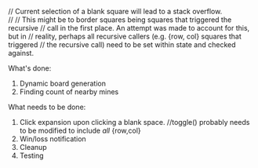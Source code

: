 // Current selection of a blank square will lead to a stack overflow.  
//
// This might be to border squares being squares that triggered the recursive
// call in the first place. An attempt was made to account for this, but in
// reality, perhaps all recursive callers (e.g. {row, col} squares that triggered
// the recursive call) need to be set within state and checked against. 

What's done:
1. Dynamic board generation
2. Finding count of nearby mines

What needs to be done:
1. Click expansion upon clicking a blank space.
   //toggle() probably needs to be modified to include *all* {row,col}
2. Win/loss notification
3. Cleanup
4. Testing

